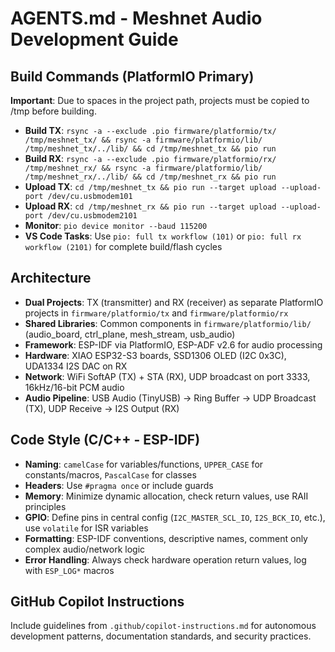 # AGENTS.md - Meshnet Audio Development Guide

## Build Commands (PlatformIO Primary)
**Important**: Due to spaces in the project path, projects must be copied to /tmp before building.
- **Build TX**: `rsync -a --exclude .pio firmware/platformio/tx/ /tmp/meshnet_tx/ && rsync -a firmware/platformio/lib/ /tmp/meshnet_tx/../lib/ && cd /tmp/meshnet_tx && pio run`
- **Build RX**: `rsync -a --exclude .pio firmware/platformio/rx/ /tmp/meshnet_rx/ && rsync -a firmware/platformio/lib/ /tmp/meshnet_rx/../lib/ && cd /tmp/meshnet_rx && pio run`
- **Upload TX**: `cd /tmp/meshnet_tx && pio run --target upload --upload-port /dev/cu.usbmodem101`
- **Upload RX**: `cd /tmp/meshnet_rx && pio run --target upload --upload-port /dev/cu.usbmodem2101`
- **Monitor**: `pio device monitor --baud 115200`
- **VS Code Tasks**: Use `pio: full tx workflow (101)` or `pio: full rx workflow (2101)` for complete build/flash cycles

## Architecture
- **Dual Projects**: TX (transmitter) and RX (receiver) as separate PlatformIO projects in `firmware/platformio/tx` and `firmware/platformio/rx`
- **Shared Libraries**: Common components in `firmware/platformio/lib/` (audio_board, ctrl_plane, mesh_stream, usb_audio)
- **Framework**: ESP-IDF via PlatformIO, ESP-ADF v2.6 for audio processing
- **Hardware**: XIAO ESP32-S3 boards, SSD1306 OLED (I2C 0x3C), UDA1334 I2S DAC on RX
- **Network**: WiFi SoftAP (TX) + STA (RX), UDP broadcast on port 3333, 16kHz/16-bit PCM audio
- **Audio Pipeline**: USB Audio (TinyUSB) → Ring Buffer → UDP Broadcast (TX), UDP Receive → I2S Output (RX)

## Code Style (C/C++ - ESP-IDF)
- **Naming**: `camelCase` for variables/functions, `UPPER_CASE` for constants/macros, `PascalCase` for classes
- **Headers**: Use `#pragma once` or include guards
- **Memory**: Minimize dynamic allocation, check return values, use RAII principles
- **GPIO**: Define pins in central config (`I2C_MASTER_SCL_IO`, `I2S_BCK_IO`, etc.), use `volatile` for ISR variables
- **Formatting**: ESP-IDF conventions, descriptive names, comment only complex audio/network logic
- **Error Handling**: Always check hardware operation return values, log with `ESP_LOG*` macros

## GitHub Copilot Instructions
Include guidelines from `.github/copilot-instructions.md` for autonomous development patterns, documentation standards, and security practices.

